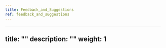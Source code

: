```yaml
---
title: Feedback_and_Suggestions
ref: feedback_and_suggestions
---
```

---
title: ""
description: ""
weight: 1
---
